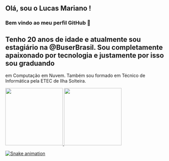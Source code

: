 ## Olá, sou o Lucas Mariano ! 
### Bem vindo ao meu perfil GitHub 👋

## Tenho 20 anos de idade e atualmente sou estagiário na @BuserBrasil. Sou completamente apaixonado por tecnologia e justamente por isso sou graduando
em Computação em Nuvem. Também sou formado em Técnico de Informática pela ETEC de Ilha Solteira.

<div>
<a href="https://github.com/lukemariano">
<img height="180em" src="https://github-readme-stats.vercel.app/api/top-langs/?username=lukemariano&layout=compact&langs_count=7&theme=dracula"/>
<img height="180em" src="https://github-readme-stats.vercel.app/api?username=lukemariano&show_icons=true&theme=dracula&include_all_commits=true&count_private=true"/>
</div>
  


![Snake animation](https://github.com/lukemariano/lukemariano/blob/output/github-contribution-grid-snake.svg)
<!--
**lukemariano/lukemariano** is a ✨ _special_ ✨ repository because its `README.md` (this file) appears on your GitHub profile.

Here are some ideas to get you started:

- 🔭 I’m currently working on ...
- 🌱 I’m currently learning ...
- 👯 I’m looking to collaborate on ...
- 🤔 I’m looking for help with ...
- 💬 Ask me about ...
- 📫 How to reach me: ...
- 😄 Pronouns: ...
- ⚡ Fun fact: ...
-->
